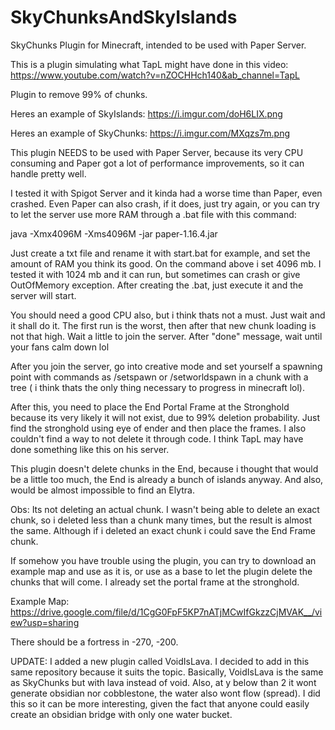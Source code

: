 # SkyChunksAndSkyIslands
SkyChunks Plugin for Minecraft, intended to be used with Paper Server.


This is a plugin simulating what TapL might have done in this video:  https://www.youtube.com/watch?v=nZOCHHch140&ab_channel=TapL

Plugin to remove 99% of chunks.

Heres an example of SkyIslands:  https://i.imgur.com/doH6LIX.png

Heres an example of SkyChunks: https://i.imgur.com/MXqzs7m.png

This plugin NEEDS to be used with Paper Server, because its very CPU consuming and Paper got a lot of performance improvements, so it can handle pretty well.

I tested it with Spigot Server and it kinda had a worse time than Paper, even crashed. Even Paper can also crash, if it does, just try again, or you can try to let the server use more RAM through a .bat file with this command:

java -Xmx4096M -Xms4096M -jar paper-1.16.4.jar

Just create a txt file and rename it with start.bat for example, and set the amount of RAM you think its good. On the command above i set 4096 mb. I tested it with 1024 mb and it can run, but sometimes can crash or give OutOfMemory exception. After creating the .bat, just execute it and the server will start.

You should need a good CPU also, but i think thats not a must. Just wait and it shall do it. The first run is the worst, then after that new chunk loading is not that high. Wait a little to join the server. After "done" message, wait until your fans calm down lol

After you join the server, go into creative mode and set yourself a spawning point with commands as /setspawn or /setworldspawn in a chunk with a tree ( i think thats the only thing necessary to progress in minecraft lol).

After this, you need to place the End Portal Frame at the Stronghold because its very likely it will not exist, due to 99% deletion probability. Just find the stronghold using eye of ender and then place the frames. I also couldn't find a way to not delete it through code. I think TapL may have done something like this on his server.

This plugin doesn't delete chunks in the End, because i thought that would be a little too much, the End is already a bunch of islands anyway. And also, would be almost impossible to find an Elytra.

Obs: Its not deleting an actual chunk. I wasn't being able to delete an exact chunk, so i deleted less than a chunk many times, but the result is almost the same. Although if i deleted an exact chunk i could save the End Frame chunk.

If somehow you have trouble using the plugin, you can try to download an example map and use as it is, or use as a base to let the plugin delete the chunks that will come. I already set the portal frame at the stronghold.

Example Map: https://drive.google.com/file/d/1CgG0FpF5KP7nATjMCwIfGkzzCjMVAK__/view?usp=sharing

There should be a fortress in -270, -200.


UPDATE: I added a new plugin called VoidIsLava. I decided to add in this same repository because it suits the topic.
Basically, VoidIsLava is the same as SkyChunks but with lava instead of void. Also, at y below than 2 it wont generate obsidian nor cobblestone, the water also wont flow (spread). I did this so it can be more interesting, given the fact that anyone could easily create an obsidian bridge with only one water bucket.



